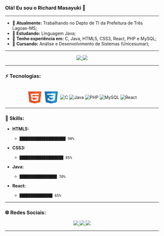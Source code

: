 ### Olá! Eu sou o Richard Masayuki 👋

---

- 🔭 **Atualmente:** Trabalhando no Depto de TI da Prefeitura de Três Lagoas-MS;
- 🌱 **Estudando:** Linguagem Java;
- 💬 **Tenho experiência em:** C, Java, HTML5, CSS3, React, PHP e MySQL;
- 👾 **Cursando:** Análise e Desenvolvimento de Sistemas (Unicesumar);
  
---

<div align="center">
  <a href="https://github.com/RMTerayama">
    <img height="180em" src="https://github-readme-stats.vercel.app/api?username=RMTerayama&show_icons=true&theme=github_dark&include_all_commits=true&count_private=true"/>
    <img height="180em" src="https://github-readme-stats.vercel.app/api/top-langs/?username=RMTerayama&layout=compact&langs_count=7&theme=github_dark"/>
  </a>
</div>

---

### ⚡ Tecnologias:

<div style="display: inline_block" align="center"><br>
  <img align="center" alt="HTML5" height="40" width="50" src="https://raw.githubusercontent.com/devicons/devicon/master/icons/html5/html5-original.svg">
  <img align="center" alt="CSS3" height="40" width="50" src="https://raw.githubusercontent.com/devicons/devicon/master/icons/css3/css3-original.svg">
  <img align="center" alt="C" height="40" width="50" src="https://cdn.jsdelivr.net/gh/devicons/devicon/icons/c/c-original.svg">
  <img align="center" alt="Java" height="40" width="50" src="https://cdn.jsdelivr.net/gh/devicons/devicon/icons/java/java-original.svg" />
  <img align="center" alt="PHP" height="40" width="50" src="https://cdn.jsdelivr.net/gh/devicons/devicon/icons/php/php-plain.svg" />
  <img align="center" alt="MySQL" height="40" width="50" src="https://cdn.jsdelivr.net/gh/devicons/devicon/icons/mysql/mysql-original.svg" />
  <img align="center" alt="React" height="40" width="50" src="https://cdn.jsdelivr.net/gh/devicons/devicon/icons/react/react-original.svg" />
</div>

---

### 🚀 Skills:

- **HTML5:** 
  - `█████████████████████ 90%`
  
- **CSS3:** 
  - `████████████████████ 85%`

- **Java:** 
  - `█████████████████ 70%`

- **React:** 
  - `███████████████ 65%`

---

### 🌐 Redes Sociais:

<div align="center"> 
  <a href="https://instagram.com/rmasayuki" target="_blank">
    <img src="https://img.shields.io/badge/-Instagram-%23E4405F?style=for-the-badge&logo=instagram&logoColor=white" target="_blank">
  </a>
  <a href="mailto:rmterayama.2000@gmail.com" target="_blank">
    <img src="https://img.shields.io/badge/-Gmail-%23333?style=for-the-badge&logo=gmail&logoColor=white" target="_blank">
  </a>
  <a href="https://www.linkedin.com/in/richardmasayuki" target="_blank">
    <img src="https://img.shields.io/badge/-LinkedIn-%230077B5?style=for-the-badge&logo=linkedin&logoColor=white" target="_blank">
  </a>
</div>

---


